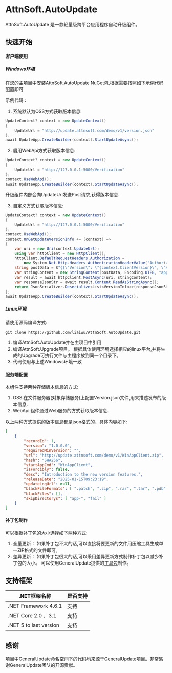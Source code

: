 # AttnSoft.AutoUpdate

AttnSoft.AutoUpdate 是一款轻量级跨平台应用程序自动升级组件。

## 快速开始

#### 客户端使用
##### Windows环境
在您的主项目中安装AttnSoft.AutoUpdate NuGet包,根据需要按照如下示例代码配置即可

示例代码：

1) 系统默认为OSS方式获取版本信息:
```csharp
UpdateContext? context = new UpdateContext()
{
    UpdateUrl = "http://update.attnsoft.com/demo/v1/version.json"
};
await UpdateApp.CreateBuilder(context).StartUpdateAsync();
```
2) 启用WebApi方式获取版本信息:
```csharp
UpdateContext? context = new UpdateContext()
{
    UpdateUrl = "http://127.0.0.1:5000/Verification"
};
context.UseWebApi();
await UpdateApp.CreateBuilder(context).StartUpdateAsync();
```
升级组件内部会向UpdateUrl发送Post请求,获得版本信息.

3) 自定义方式获取版本信息:
```csharp
UpdateContext? context = new UpdateContext()
{
    UpdateUrl = "http://127.0.0.1:5000/Verification"
};
context.UseWebApi();
context.OnGetUpdateVersionInfo += (context) =>
{
    var uri = new Uri(context.UpdateUrl);
    using var httpClient = new HttpClient();
    httpClient.DefaultRequestHeaders.Authorization =
        new System.Net.Http.Headers.AuthenticationHeaderValue("Authorization", "tokenxxx");
    string postData = $"{{\"Version\": \"{context.ClientVersion}\", \"AppKey\": \"{context.AppSecretKey}\"}}";
    var stringContent = new StringContent(postData, Encoding.UTF8, "application/json");
    var result = await httpClient.PostAsync(uri, stringContent);
    var responseJsonStr = await result.Content.ReadAsStringAsync();
    return JsonSerializer.Deserialize<List<VersionInfo>>(responseJsonStr);
};
await UpdateApp.CreateBuilder(context).StartUpdateAsync();
```

##### Linux环境
请使用源码编译方式:
```
git clone https://github.com/liaiwu/AttnSoft.AutoUpdate.git
```

1. 编译AttnSoft.AutoUpdate并在主项目中引用
2. 编译AttnSoft.Upgrade项目。
根据具体使用环境选择相应的linux平台,并将生成的Upgrade可执行文件与主程序放到同一个目录下。
3. 代码使用与上述Windows环境一致


#### 服务端配置
本组件支持两种存储版本信息的方式:
1. OSS:在文件服务器(对象存储服务)上配置Version.json文件,用来描述发布的版本信息.
2. WebApi:组件通过Web服务的方式获取版本信息.

以上两种方式提供的版本信息都是json格式的，具体内容如下:
```json
[
    {
        "recordId": 1,
        "version": "1.0.0.0",
        "requiredMinVersion": "",
        "url": "http://update.attnsoft.com/demo/v1/WinAppClient.zip",
        "hash": "SHA256",
        "startAppCmd": "WinAppClient",
        "isForcibly": false,
        "desc": "Introduction to the new version features.",
        "releaseDate": "2025-01-15T09:23:19",
        "updateLogUrl": null,
        "blackFileFormats": [ ".patch", ".zip", ".rar", ".tar", ".pdb" ],
        "blackFiles": [],
        "skipDirectorys": [ "app-", "fail" ]
    }
]
```
#### 补丁包制作
可以根据补丁包的大小选择如下两种方式:
1. 全量更新：
如果补丁包不大的话,可以直接将要更新的文件用压缩工具生成单一ZIP格式的文件即可。
2. 差异更新：
如果补丁包很大的话,可以采用差异更新方式制作补丁包以减少补丁包的大小。
可以使用GeneralUpdate提供的[工具包](https://github.com/GeneralLibrary/GeneralUpdate.Tools.git)制作。

## 支持框架

| .NET框架名称               | 是否支持 |
| -------------------------- | -------- |
| .NET Framework 4.6.1       | 支持     |
| .NET Core 2.0 、3.1        | 支持     |
| .NET 5  to last version   | 支持     |


## 感谢

项目中GeneralUpdate命名空间下的代码均来源于[GeneralUpdate](https://github.com/GeneralLibrary/GeneralUpdate.git)项目。非常感谢GeneralUpdate团队的开源贡献。

